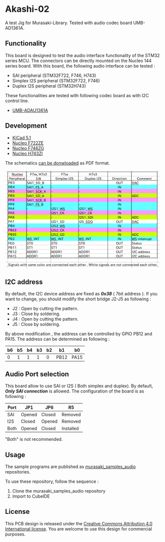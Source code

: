 # Akashi-02
A test Jig for Murasaki-Library. Tested with audio codec board UMB-AD1361A.

## Functionality
This board is designed to test the audio interface functionality of the STM32 series MCU. The connectors can be directly mounted on the Nucleo 144 series board. With this board, the following audio interface can be tested :
- SAI peripheral (STM32F722, F746, H743)
- Simplex I2S peripheral (STM32F722, F746)
- Duplex I2S peripheral (STM32H743)

These functionalities are tested with following codec board as with I2C control line. 
- [UMB-ADAU1361A](http://dsps.shop-pro.jp/?pid=82798273)

## Development
- [KiCad 5.1](http://kicad-pcb.org/blog/2019/03/KiCad-5.1.0-Release/)
- [Nucleo F722ZE](https://www.st.com/en/evaluation-tools/nucleo-f722ze.html)
- [Nucleo F746ZG](https://www.st.com/ja/evaluation-tools/nucleo-f746zg.html)
- [Nucleo H743ZI](https://www.st.com/ja/evaluation-tools/nucleo-h743zi.html)

The schematics [can be donwloaded](docs/Akashi-02.pdf) as PDF format. 

![Pin Configurations](docs/pin-config.png)

## I2C address
By default, the I2C device address are fixed as ***0x38*** ( 7bit address ). If you want to change, you should modify the short bridge J2-J5 as following :
- J2 : Open by cutting the pattern.
- J3 : Close by soldering.
- J4 : Open by cutting the pattern.
- J5 : Close by soldering.

By above modification , the address can be controlled by GPIO PB12 and PA15. The address can be determined as following :

| b6 | b5 | b4 | b3 | b2 | b1    | b0   |
-----|----|----|----|----|-------|---- 
| 0  | 1  | 1  | 1  | 0  | PB12  | PA15 |

## Audio Port selection
This board allow to use SAI or I2S ( Both simplex and duplex). By default, ***Only SAI connection*** is allowed. The configuration of the board is as following : 

| Port | JP1     | JP6     | R5        |
-------|---------|---------|-----------
| SAI  | Opened  | Closed  | Removed   |
| I2S  | Closed  | Opened  | Removed   |
| Both | Opened  | Closed  | Installed |

"Both" is not recommended.

## Usage
The sample programs are published as [murasaki_samples_audio](https://github.com/suikan4github/murasaki_samples_audio) repositories. 

 To use these repository, follow the sequence :
 1. Clone the murasaki_samples_audio repository
 1. Import to CubeIDE


## License
This PCB design is released under the [Creative Commons Attribution 4.0 International license](https://creativecommons.org/licenses/by/4.0/). You are welcome to use this design for commercial purposes. 